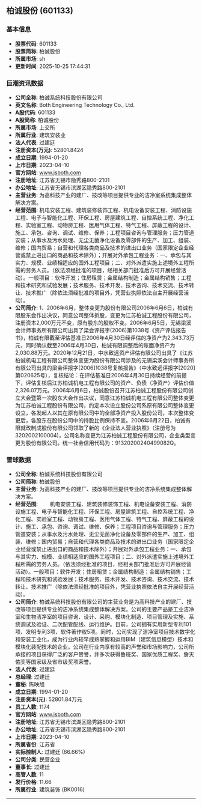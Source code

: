 ## 柏诚股份 (601133)

### 基本信息

- **股票代码**: 601133
- **股票简称**: 柏诚股份
- **所属市场**: sh
- **更新时间**: 2025-10-25 17:44:31

### 巨潮资讯数据

- **公司全称**: 柏诚系统科技股份有限公司
- **英文名称**: Both Engineering Technology Co., Ltd.
- **A股代码**: 601133
- **A股简称**: 柏诚股份
- **所属市场**: 上交所
- **所属行业**: 建筑安装业
- **法人代表**: 过建廷
- **注册资本(万元)**: 52801.8424
- **成立日期**: 1994-01-20
- **上市日期**: 2023-04-10
- **官方网站**: www.jsboth.com
- **注册地址**: 江苏省无锡市隐秀路800-2101
- **办公地址**: 江苏省无锡市滨湖区隐秀路800-2101
- **主营业务**: 为高科技产业的建厂、技改等项目提供专业的洁净室系统集成整体解决方案。
- **经营范围**: 机电安装工程、建筑装修装饰工程、机电设备安装工程、消防设施工程、电子与智能化工程、环保工程、房屋建筑工程、自控系统工程、净化工程、实验室工程、动物房工程、医用气体工程、特气工程、屏蔽工程的设计、施工、承包、咨询、调试、维修、保养；工程项目咨询与管理服务；压力管道安装；从事水及污水处理、无尘无菌净化设备及零部件的生产、加工、组装、维修；国内贸易；自营和代理各类商品及技术的进出口业务（国家限定企业经营或禁止进出口的商品和技术除外）；开展对外承包工程业务：一、承包与其实力、规模、业绩相适应的国外工程项目；二、对外派遣实施上述境外工程所需的劳务人员。（依法须经批准的项目，经相关部门批准后方可开展经营活动）。一般项目：软件开发；住房租赁；金属结构制造；金属结构销售；工程和技术研究和试验发展；技术服务、技术开发、技术咨询、技术交流、技术转让、技术推广（除依法须经批准的项目外，凭营业执照依法自主开展经营活动）。
- **公司简介**: 1、2006年6月，整体变更为股份有限公司2006年6月6日，柏诚有限股东会作出决议，同意公司整体折股，变更为江苏柏诚工程股份有限公司，注册资本2,000万元不变，原有股东的股权不变。2006年6月5日，无锡梁溪会计师事务所有限公司出具了梁会评报字(2006)第1038号《资产评估报告书》，柏诚有限截至评估基准日2006年4月30日经评估的净资产为2,343.73万元，同时确认截至2006年4月30日，柏诚有限调整后的账面净资产为2,030.88万元。2020年12月21日，中水致远资产评估有限公司出具了《江苏柏诚机电工程有限公司整体变更为股份有限公司涉及的无锡梁溪会计师事务所有限公司出具的梁会评报字[2006]1038号复核报告》（中水致远评报字[2020]第020625号），复核结论：在评估基准日2006年4月30日持续经营的前提下，评估复核后江苏柏诚机电工程有限公司的资产、负债（净资产）评估价值2,326.07万元。2006年6月6日，柏诚股份召开江苏柏诚工程股份有限公司创立大会暨第一次股东大会作出决议，同意江苏柏诚机电工程有限公司整体变更为江苏柏诚工程股份有限公司，约定本次设立股份公司系原有限公司整体变更设立，各发起人以其在原有限公司中的全部净资产投入股份公司，本次整体变更后，各股东在股份公司中的持股比例保持不变。2006年6月22日，柏诚有限就改制成股份有限公司领取了新的《企业法人营业执照》（注册号为3202002100004)，公司名称变更为江苏柏诚工程股份有限公司，企业类型变更为股份有限公司。统一社会信用代码为：91320200240499082Q。

### 雪球数据

- **公司全称**: 柏诚系统科技股份有限公司
- **公司简称**: 柏诚股份
- **主营业务**: 为高科技产业的建厂、技改等项目提供专业的洁净系统集成整体解决方案。
- **经营范围**: 　　机电安装工程、建筑装修装饰工程、机电设备安装工程、消防设施工程、电子与智能化工程、环保工程、房屋建筑工程、自控系统工程、净化工程、实验室工程、动物房工程、医用气体工程、特气工程、屏蔽工程的设计、施工、承包、咨询、调试、维修、保养；工程项目咨询与管理服务；压力管道安装；从事水及污水处理、无尘无菌净化设备及零部件的生产、加工、组装、维修；国内贸易；自营和代理各类商品及技术的进出口业务（国家限定企业经营或禁止进出口的商品和技术除外）；开展对外承包工程业务：一、承包与其实力、规模、业绩相适应的国外工程项目；二、对外派遣实施上述境外工程所需的劳务人员。（依法须经批准的项目，经相关部门批准后方可开展经营活动）。一般项目：软件开发；住房租赁；金属结构制造；金属结构销售；工程和技术研究和试验发展；技术服务、技术开发、技术咨询、技术交流、技术转让、技术推广（除依法须经批准的项目外，凭营业执照依法自主开展经营活动）。
- **公司简介**: 柏诚系统科技股份有限公司的主营业务是为高科技产业的建厂、技改等项目提供专业的洁净系统集成整体解决方案。公司的主要产品是工业洁净室和生物洁净室的项目咨询、设计、采购、模块化制造、项目管理及实施、系统调试及验证、二次配管配线、运行维护。目前，公司拥有实用新型专利101项、发明专利3项、软件著作权5项。同时，公司实现了洁净室项目技术数字化和安装工业化，成为行业内较早成熟掌握和运用BIM（建筑信息模型）技术和模块化装配技术的企业。公司在行业内享有较高的声誉和市场影响力，公司所承接的项目获得广泛的客户赞誉，并多次获得鲁班奖、国家优质工程奖、詹天佑奖等国家级及省市级奖项荣誉。
- **法人代表**: 过建廷
- **总经理**: 过建廷
- **董秘**: 陈映旭
- **成立日期**: 1994-01-20
- **注册资本(元)**: 52801.84万元
- **员工人数**: 1174
- **官方网站**: www.jsboth.com
- **注册地址**: 江苏省无锡市滨湖区隐秀路800-2101
- **办公地址**: 江苏省无锡市滨湖区隐秀路800-2101
- **上市日期**: 2023-04-10
- **所属省份**: 江苏省
- **实际控制人**: 过建廷 (66.66%)
- **公司分类**: 民营企业
- **董事长**: 过建廷
- **高管人数**: 11
- **发行价格**: 11.66
- **所属行业**: 建筑装饰 (BK0016)

---